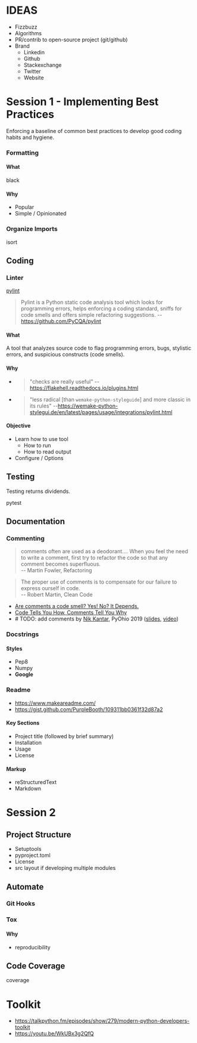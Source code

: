 # IDEAS
* Fizzbuzz
* Algorithms
* PR/contrib to open-source project (git/github)
* Brand
	* Linkedin
	* Github
	* Stackexchange
	* Twitter
	* Website

# Session 1 - Implementing Best Practices
Enforcing a baseline of common best practices to develop good coding habits and hygiene.

### Formatting
#### What
black
#### Why
* Popular
* Simple / Opinionated

### Organize Imports
isort

## Coding
### Linter
[pylint](https://www.pylint.org/)
> Pylint is a Python static code analysis tool which looks for programming errors, helps enforcing a coding standard, sniffs for code smells and offers simple refactoring suggestions. --https://github.com/PyCQA/pylint
#### What
A tool that analyzes source code to flag programming errors, bugs, stylistic errors, and suspicious constructs (code smells).
#### Why
* > "checks are really useful" --https://flakehell.readthedocs.io/plugins.html
* > "less radical [than `wemake-python-styleguide`] and more classic in its rules" --https://wemake-python-stylegui.de/en/latest/pages/usage/integrations/pylint.html

#### Objective
* Learn how to use tool
	* How to run
	* How to read output
* Configure / Options

## Testing
Testing returns dividends.

pytest

## Documentation

### Commenting
> comments often are used as a deodorant.... When you feel the need to write a comment, first try to refactor the code so that any  
comment becomes superfluous. <br/>-- Martin Fowler, Refactoring

> The proper use of comments is to compensate for our failure to express ourself in code. <br/>-- Robert Martin, Clean Code

* [Are comments a code smell? Yes! No? It Depends.](https://pragtob.wordpress.com/2017/11/14/are-comments-a-code-smell-yes-no-it-depends/)
* [Code Tells You How, Comments Tell You Why](https://blog.codinghorror.com/code-tells-you-how-comments-tell-you-why/)
* \# TODO: add comments by [Nik Kantar](https://www.nkantar.com), PyOhio 2019 ([slides](https://github.com/nkantar/talks/tree/master/todo_add_comments/2019_07_pyohio), [video](https://www.youtube.com/watch?v=Y3eKG3mpj_E))

### Docstrings
#### Styles
* Pep8
* Numpy
* **Google**

### Readme
* https://www.makeareadme.com/
* https://gist.github.com/PurpleBooth/109311bb0361f32d87a2

#### Key Sections
* Project title (followed by brief summary)
* Installation
* Usage
* License

#### Markup
* reStructuredText
* Markdown

# Session 2

## Project Structure
* Setuptools
* pyproject.toml
* License
* src layout
   if developing multiple modules

## Automate

### Git Hooks

### Tox

#### Why
* reproducibility

## Code Coverage
coverage

# Toolkit
* https://talkpython.fm/episodes/show/279/modern-python-developers-toolkit
* https://youtu.be/WkUBx3g2QfQ
<!--stackedit_data:
eyJoaXN0b3J5IjpbNDM2MzMwMDA2LC0yMzI0NzI5MjQsMTY4Nz
YxNDIxNSwtNjYzMjk3OTAwLDcwODQ5ODUyOCwtMTM4MjgxNDU4
LC05MTU1NDUzMDksMTI0OTk1NTc0NywxOTMzNzM1MjE5LDQ4Nz
Y4NDMxOCwxODY2NjkxMDA5LC0yMTM5NDc3MTM4LC0yMTA1NTM4
MTczLC04OTQ4ODE1MjMsMTMxOTY5MDQ4NCw0OTU5OTUxMTUsMT
c2OTQxMTg4OSwtNTQyNDM1MDc3XX0=
-->